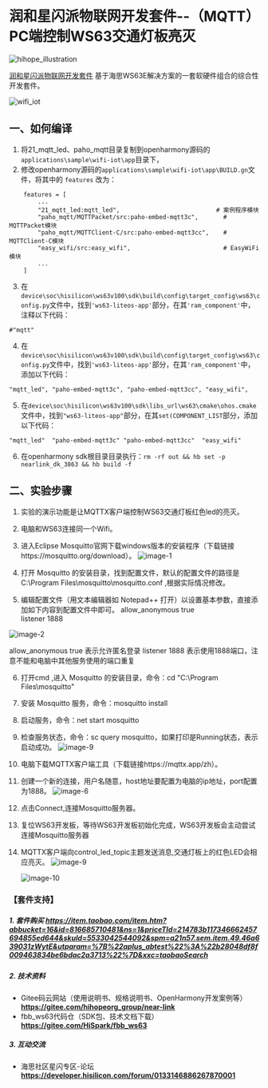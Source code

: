 # 润和星闪派物联网开发套件--（MQTT）PC端控制WS63交通灯板亮灭

![hihope_illustration](../../Image/hihope_illustration.png)

[润和星闪派物联网开发套件](https://item.taobao.com/item.htm?abbucket=16&id=816685710481&ns=1&priceTId=214783b117346662457694855ed644&skuId=5533042544092&spm=a21n57.sem.item.49.46a639031zWytE&utparam=%7B%22aplus_abtest%22%3A%22b28048df8f009463834be6bdac2a3713%22%7D&xxc=taobaoSearch) 基于海思WS63E解决方案的一套软硬件组合的综合性开发套件。

![wifi_iot](../../Image/HH-K01.png)



## 一、如何编译

1. 将21_mqtt_led、paho_mqtt目录复制到openharmony源码的`applications\sample\wifi-iot\app`目录下，
2. 修改openharmony源码的`applications\sample\wifi-iot\app\BUILD.gn`文件，将其中的 `features` 改为：

```
    features = [
        ...
        "21_mqtt_led:mqtt_led",                           # 案例程序模块
        "paho_mqtt/MQTTPacket/src:paho-embed-mqtt3c",       # MQTTPacket模块
        "paho_mqtt/MQTTClient-C/src:paho-embed-mqtt3cc",    # MQTTClient-C模块
        "easy_wifi/src:easy_wifi",                          # EasyWiFi模块
        ...
    ]
```
3. 在`device\soc\hisilicon\ws63v100\sdk\build\config\target_config\ws63\config.py`文件中，找到`'ws63-liteos-app'`部分，在其`'ram_component'`中，注释以下代码：
```
#"mqtt"
```
4. 在`device\soc\hisilicon\ws63v100\sdk\build\config\target_config\ws63\config.py`文件中，找到`'ws63-liteos-app'`部分，在其`'ram_component'`中，添加以下代码：
```
"mqtt_led", "paho-embed-mqtt3c", "paho-embed-mqtt3cc", "easy_wifi",
```

5. 在`device\soc\hisilicon\ws63v100\sdk\libs_url\ws63\cmake\ohos.cmake`文件中，找到`"ws63-liteos-app"`部分，在其`set(COMPONENT_LIST`部分，添加以下代码：
```
"mqtt_led"  "paho-embed-mqtt3c" "paho-embed-mqtt3cc"  "easy_wifi"
```
6. 在openharmony sdk根目录目录执行：`rm -rf out && hb set -p nearlink_dk_3863 && hb build -f`



## 二、实验步骤
1. 实验的演示功能是让MQTTX客户端控制WS63交通灯板红色led的亮灭。

2. 电脑和WS63连接同一个Wifi。

3. 进入Eclipse Mosquitto官网下载windows版本的安装程序（下载链接https://mosquitto.org/download）。
    ![image-1](./../../Image/22_mqtt_sensor/image-1.png)

4. 打开 Mosquitto 的安装目录，找到配置文件，默认的配置文件的路径是 C:\Program Files\mosquitto\mosquitto.conf ,根据实际情况修改。

5. 编辑配置文件（用文本编辑器如 Notepad++ 打开）以设置基本参数，直接添加如下内容到配置文件中即可。
  allow_anonymous true          
  listener 1888    

  ![image-2](./../../Image/22_mqtt_sensor/image-2.png)  

  allow_anonymous true 表示允许匿名登录
  listener 1888 表示使用1888端口，注意不能和电脑中其他服务使用的端口重复

6. 打开cmd ,进入 Mosquitto 的安装目录，命令：cd "C:\Program Files\mosquitto"

7. 安装 Mosquitto 服务，命令：mosquitto install

8. 启动服务，命令：net start mosquitto

9. 检查服务状态，命令：sc query mosquitto，如果打印是Running状态，表示启动成功。
    ![image-9](./../../Image/22_mqtt_sensor/image-9.png)

10. 电脑下载MQTTX客户端工具（下载链接https://mqttx.app/zh）。

11. 创建一个新的连接，用户名随意，host地址要配置为电脑的ip地址，port配置为1888。
     ![image-6](./../../Image/22_mqtt_sensor/image-6.png)

12. 点击Connect,连接Mosquitto服务器。

13. 复位WS63开发板，等待WS63开发板初始化完成，WS63开发板会主动尝试连接Mosquitto服务器

14. MQTTX客户端向control_led_topic主题发送消息,交通灯板上的红色LED会相应亮灭。
     ![image-9](./../../Image/22_mqtt_sensor/image-9.png)

     ![image-10](./../../Image/22_mqtt_sensor/image-10.png)



### 【套件支持】

##### 1. 套件购买  https://item.taobao.com/item.htm?abbucket=16&id=816685710481&ns=1&priceTId=214783b117346662457694855ed644&skuId=5533042544092&spm=a21n57.sem.item.49.46a639031zWytE&utparam=%7B%22aplus_abtest%22%3A%22b28048df8f009463834be6bdac2a3713%22%7D&xxc=taobaoSearch

##### 2. 技术资料

- Gitee码云网站（使用说明书、规格说明书、OpenHarmony开发案例等） **https://gitee.com/hihopeorg_group/near-link**
- fbb_ws63代码仓（SDK包、技术文档下载）**https://gitee.com/HiSpark/fbb_ws63**

##### 3. 互动交流
- 海思社区星闪专区-论坛 **https://developer.hisilicon.com/forum/0133146886267870001**

